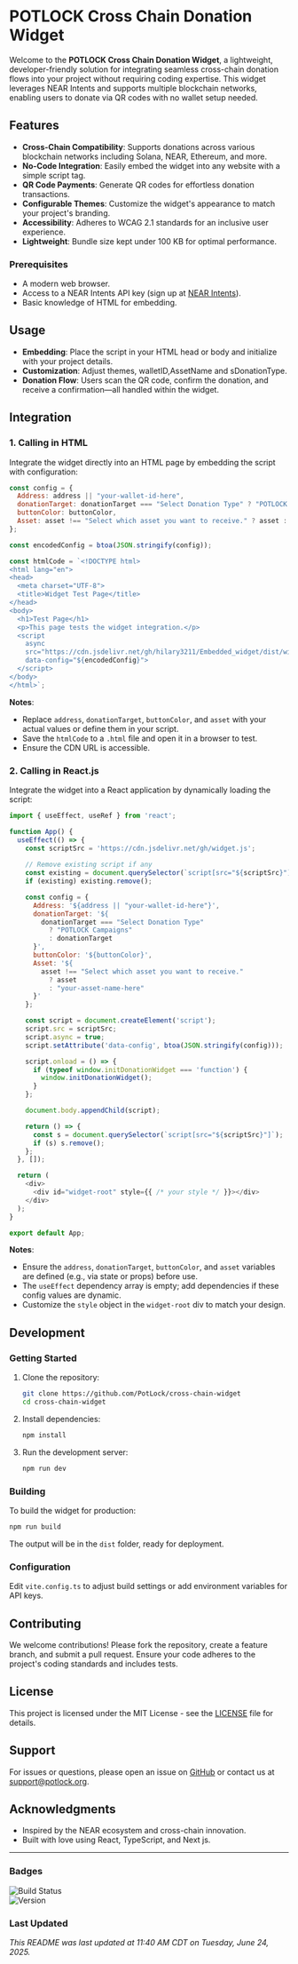 # POTLOCK Cross Chain Donation Widget

Welcome to the **POTLOCK Cross Chain Donation Widget**, a lightweight, developer-friendly solution for integrating seamless cross-chain donation flows into your project without requiring coding expertise. This widget leverages NEAR Intents and supports multiple blockchain networks, enabling users to donate via QR codes with no wallet setup needed.

## Features

- **Cross-Chain Compatibility**: Supports donations across various blockchain networks including Solana, NEAR, Ethereum, and more.
- **No-Code Integration**: Easily embed the widget into any website with a simple script tag.
- **QR Code Payments**: Generate QR codes for effortless donation transactions.
- **Configurable Themes**: Customize the widget's appearance to match your project's branding.
- **Accessibility**: Adheres to WCAG 2.1 standards for an inclusive user experience.
- **Lightweight**: Bundle size kept under 100 KB for optimal performance.



### Prerequisites

- A modern web browser.
- Access to a NEAR Intents API key (sign up at [NEAR Intents](https://near.org/intents)).
- Basic knowledge of HTML for embedding.

## Usage

- **Embedding**: Place the script in your HTML head or body and initialize with your project details.
- **Customization**: Adjust themes, walletID,AssetName and sDonationType.
- **Donation Flow**: Users scan the QR code, confirm the donation, and receive a confirmation—all handled within the widget.

## Integration

### 1. Calling in HTML

Integrate the widget directly into an HTML page by embedding the script with configuration:

```javascript
const config = {
  Address: address || "your-wallet-id-here",
  donationTarget: donationTarget === "Select Donation Type" ? "POTLOCK Campaigns" : donationTarget,
  buttonColor: buttonColor,
  Asset: asset !== "Select which asset you want to receive." ? asset : "your-asset-name-here",
};

const encodedConfig = btoa(JSON.stringify(config));

const htmlCode = `<!DOCTYPE html>
<html lang="en">
<head>
  <meta charset="UTF-8">
  <title>Widget Test Page</title>
</head>
<body>
  <h1>Test Page</h1>
  <p>This page tests the widget integration.</p>
  <script 
    async 
    src="https://cdn.jsdelivr.net/gh/hilary3211/Embedded_widget/dist/widget.js" 
    data-config="${encodedConfig}">
  </script>
</body>
</html>`;
```

**Notes**: 
- Replace `address`, `donationTarget`, `buttonColor`, and `asset` with your actual values or define them in your script.
- Save the `htmlCode` to a `.html` file and open it in a browser to test.
- Ensure the CDN URL is accessible.

### 2. Calling in React.js

Integrate the widget into a React application by dynamically loading the script:

```js
import { useEffect, useRef } from 'react'; 

function App() {
  useEffect(() => {
    const scriptSrc = 'https://cdn.jsdelivr.net/gh/widget.js';
    
    // Remove existing script if any
    const existing = document.querySelector(`script[src="${scriptSrc}"]`);
    if (existing) existing.remove();

    const config = {
      Address: '${address || "your-wallet-id-here"}',
      donationTarget: '${
        donationTarget === "Select Donation Type"
          ? "POTLOCK Campaigns"
          : donationTarget
      }',
      buttonColor: '${buttonColor}',
      Asset: '${
        asset !== "Select which asset you want to receive."
          ? asset
          : "your-asset-name-here"
      }'
    };

    const script = document.createElement('script');
    script.src = scriptSrc;
    script.async = true;
    script.setAttribute('data-config', btoa(JSON.stringify(config)));

    script.onload = () => {
      if (typeof window.initDonationWidget === 'function') {
        window.initDonationWidget();
      }
    };

    document.body.appendChild(script);

    return () => {
      const s = document.querySelector(`script[src="${scriptSrc}"]`);
      if (s) s.remove();
    };
  }, []);

  return (
    <div>
      <div id="widget-root" style={{ /* your style */ }}></div>
    </div>
  );
}

export default App;
```

**Notes**: 
- Ensure the `address`, `donationTarget`, `buttonColor`, and `asset` variables are defined (e.g., via state or props) before use.
- The `useEffect` dependency array is empty; add dependencies if these config values are dynamic.
- Customize the `style` object in the `widget-root` div to match your design.

## Development

### Getting Started

1. Clone the repository:
   ```bash
   git clone https://github.com/PotLock/cross-chain-widget
   cd cross-chain-widget
   ```
2. Install dependencies:
   ```bash
   npm install
   ```
3. Run the development server:
   ```bash
   npm run dev
   ```

### Building

To build the widget for production:
```bash
npm run build
```
The output will be in the `dist` folder, ready for deployment.

### Configuration

Edit `vite.config.ts` to adjust build settings or add environment variables for API keys.

## Contributing

We welcome contributions! Please fork the repository, create a feature branch, and submit a pull request. Ensure your code adheres to the project's coding standards and includes tests.

## License

This project is licensed under the MIT License - see the [LICENSE](LICENSE) file for details.

## Support

For issues or questions, please open an issue on [GitHub](https://github.com/yourusername/potlock-widget/issues) or contact us at support@potlock.org.

## Acknowledgments

- Inspired by the NEAR ecosystem and cross-chain innovation.
- Built with love using React, TypeScript, and Next js.

---

### Badges

![Build Status](https://img.shields.io/badge/build-passing-green)  
![Version](https://img.shields.io/badge/version-1.0.0-blue)

### Last Updated

*This README was last updated at 11:40 AM CDT on Tuesday, June 24, 2025.*
